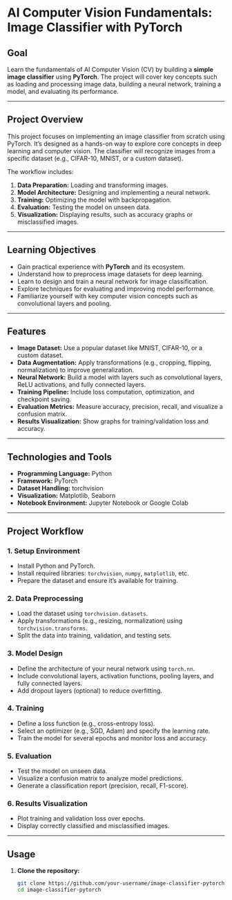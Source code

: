 # **AI Computer Vision Fundamentals: Image Classifier with PyTorch**

## **Goal**  
Learn the fundamentals of AI Computer Vision (CV) by building a **simple image classifier** using **PyTorch**. The project will cover key concepts such as loading and processing image data, building a neural network, training a model, and evaluating its performance.

---

## **Project Overview**  
This project focuses on implementing an image classifier from scratch using PyTorch. It’s designed as a hands-on way to explore core concepts in deep learning and computer vision. The classifier will recognize images from a specific dataset (e.g., CIFAR-10, MNIST, or a custom dataset).  

The workflow includes:  
1. **Data Preparation:** Loading and transforming images.  
2. **Model Architecture:** Designing and implementing a neural network.  
3. **Training:** Optimizing the model with backpropagation.  
4. **Evaluation:** Testing the model on unseen data.  
5. **Visualization:** Displaying results, such as accuracy graphs or misclassified images.

---

## **Learning Objectives**  
- Gain practical experience with **PyTorch** and its ecosystem.  
- Understand how to preprocess image datasets for deep learning.  
- Learn to design and train a neural network for image classification.  
- Explore techniques for evaluating and improving model performance.  
- Familiarize yourself with key computer vision concepts such as convolutional layers and pooling.

---

## **Features**  
- **Image Dataset:** Use a popular dataset like MNIST, CIFAR-10, or a custom dataset.  
- **Data Augmentation:** Apply transformations (e.g., cropping, flipping, normalization) to improve generalization.  
- **Neural Network:** Build a model with layers such as convolutional layers, ReLU activations, and fully connected layers.  
- **Training Pipeline:** Include loss computation, optimization, and checkpoint saving.  
- **Evaluation Metrics:** Measure accuracy, precision, recall, and visualize a confusion matrix.  
- **Results Visualization:** Show graphs for training/validation loss and accuracy.

---

## **Technologies and Tools**  
- **Programming Language:** Python  
- **Framework:** PyTorch  
- **Dataset Handling:** torchvision  
- **Visualization:** Matplotlib, Seaborn  
- **Notebook Environment:** Jupyter Notebook or Google Colab  

---

## **Project Workflow**  

### **1. Setup Environment**  
- Install Python and PyTorch.  
- Install required libraries: `torchvision`, `numpy`, `matplotlib`, etc.  
- Prepare the dataset and ensure it’s available for training.  

### **2. Data Preprocessing**  
- Load the dataset using `torchvision.datasets`.  
- Apply transformations (e.g., resizing, normalization) using `torchvision.transforms`.  
- Split the data into training, validation, and testing sets.  

### **3. Model Design**  
- Define the architecture of your neural network using `torch.nn`.  
- Include convolutional layers, activation functions, pooling layers, and fully connected layers.  
- Add dropout layers (optional) to reduce overfitting.  

### **4. Training**  
- Define a loss function (e.g., cross-entropy loss).  
- Select an optimizer (e.g., SGD, Adam) and specify the learning rate.  
- Train the model for several epochs and monitor loss and accuracy.  

### **5. Evaluation**  
- Test the model on unseen data.  
- Visualize a confusion matrix to analyze model predictions.  
- Generate a classification report (precision, recall, F1-score).  

### **6. Results Visualization**  
- Plot training and validation loss over epochs.  
- Display correctly classified and misclassified images.  

---

## **Usage**  

1. **Clone the repository:**  
   ```bash
   git clone https://github.com/your-username/image-classifier-pytorch.git
   cd image-classifier-pytorch


